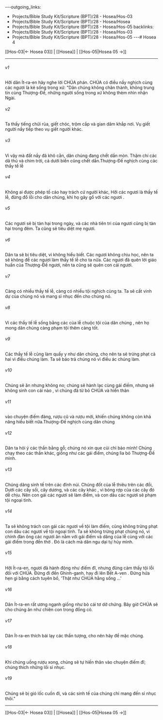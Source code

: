 ---outgoing_links:
  - Projects/Bible Study Kit/Scripture (BPT)/28 - Hosea/Hos-03
  - Projects/Bible Study Kit/Scripture (BPT)/28 - Hosea/Hosea
  - Projects/Bible Study Kit/Scripture (BPT)/28 - Hosea/Hos-05
backlinks:
  - Projects/Bible Study Kit/Scripture (BPT)/28 - Hosea/Hos-03
  - Projects/Bible Study Kit/Scripture (BPT)/28 - Hosea/Hos-05
---# Hosea 4

[[Hos-03|← Hosea 03]] | [[Hosea]] | [[Hos-05|Hosea 05 →]]
***



###### v1 
Hỡi dân Ít-ra-en hãy nghe lời CHÚA phán. CHÚA có điều nầy nghịch cùng các ngươi là kẻ sống trong xứ: "Dân chúng không chân thành, không trung tín cùng Thượng-Đế, những người sống trong xứ không thèm nhìn nhận Ngài. 

###### v2 
Ta thấy tiếng chửi rủa, giết chóc, trộm cắp và gian dâm khắp nơi. Vụ giết người nầy tiếp theo vụ giết người khác. 

###### v3 
Vì vậy mà đất nầy đã khô cằn, dân chúng đang chết dần mòn. Thậm chí các dã thú và chim trời, cá dưới biển cũng chết dần.Thượng-Đế nghịch cùng các thầy tế lễ 

###### v4 
Không ai được phép tố cáo hay trách cứ người khác, Hỡi các ngươi là thầy tế lễ, đừng đổ lỗi cho dân chúng, khi họ gây gổ với các ngươi . 

###### v5 
Các ngươi sẽ bị tàn hại trong ngày, và các nhà tiên tri của ngươi cũng bị tàn hại trong đêm. Ta cũng sẽ tiêu diệt mẹ ngươi. 

###### v6 
Dân ta sẽ bị tiêu diệt, vì không hiểu biết. Các ngươi không chịu học, nên ta sẽ không để các ngươi làm thầy tế lễ cho ta nữa. Các ngươi đã quên lời giáo huấn của Thượng-Đế ngươi, nên ta cũng sẽ quên con cái ngươi. 

###### v7 
Càng có nhiều thầy tế lễ, càng có nhiều tội nghịch cùng ta. Ta sẽ cất vinh dự của chúng nó và mang sỉ nhục đến cho chúng nó. 

###### v8 
Vì các thầy tế lễ sống bằng các của lễ chuộc tội của dân chúng , nên họ mong dân chúng càng phạm tội thêm càng tốt. 

###### v9 
Các thầy tế lễ cũng làm quấy y như dân chúng, cho nên ta sẽ trừng phạt cả hai vì điều chúng làm. Ta sẽ báo trả chúng nó vì điều ác chúng làm. 

###### v10 
Chúng sẽ ăn nhưng không no; chúng sẽ hành lạc cùng gái điếm, nhưng sẽ không sinh con cái nào , vì chúng đã từ bỏ CHÚA và hiến thân 

###### v11 
vào chuyện điếm đàng, rượu cũ và rượu mới, khiến chúng không còn khả năng hiểu biết nữa.Thượng-Đế nghịch cùng dân chúng 

###### v12 
Dân ta hỏi ý các thần bằng gỗ; chúng nó xin que củi chỉ bảo mình! Chúng chạy theo các thần khác, giống như các gái điếm, chúng lìa bỏ Thượng-Đế mình. 

###### v13 
Chúng dâng sinh tế trên các đỉnh núi. Chúng đốt của lễ thiêu trên các đồi, Dưới các cây sồi, cây dương, và các cây khác , vì bóng rợp của các cây đó dễ chịu. Nên con gái các ngươi sẽ làm điếm, và con dâu các ngươi sẽ phạm tội ngoại tình. 

###### v14 
Ta sẽ không trách con gái các ngươi về tội làm điếm, cũng không trừng phạt con dâu các ngươi về tội ngoại tình. Ta sẽ không trừng phạt chúng nó, vì chính đàn ông các ngươi ăn nằm với gái điếm và dâng của lễ cùng với các gái điếm trong đền thờ . Đó là cách mà dân ngu dại tự hủy mình. 

###### v15 
Hỡi Ít-ra-en, ngươi đã hành động như điếm đĩ, nhưng đừng cảm thấy tội lỗi đối với CHÚA. Đừng đi đến Ghinh-ganh, hay đi lên Bết A-ven . Đừng hứa hẹn gì bằng cách tuyên bố, 'Thật như CHÚA hằng sống …' 

###### v16 
Dân Ít-ra-en rất ương ngạnh giống như bò cái tơ dở chứng. Bây giờ CHÚA sẽ cho chúng ăn như chiên con trong đồng cỏ. 

###### v17 
Dân Ít-ra-en thích bái lạy các thần tượng, cho nên hãy để mặc chúng. 

###### v18 
Khi chúng uống rượu xong, chúng sẽ tự hiến thân vào chuyện điếm đĩ; chúng thích những lối sỉ nhục. 

###### v19 
Chúng sẽ bị gió lốc cuốn đi, và các sinh tế của chúng chỉ mang đến sỉ nhục thôi."

***
[[Hos-03|← Hosea 03]] | [[Hosea]] | [[Hos-05|Hosea 05 →]]

